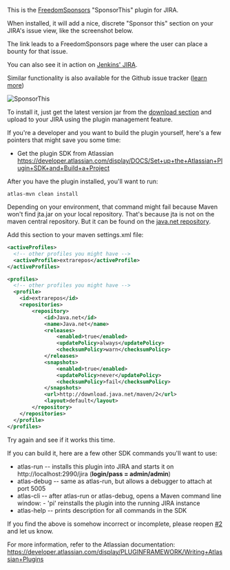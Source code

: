 This is the [FreedomSponsors](http://www.freedomsponsors.org) "SponsorThis" plugin for JIRA.

When installed, it will add a nice, discrete "Sponsor this" section on your JIRA's issue view, like the screenshot below.

The link leads to a FreedomSponsors page where the user can place a bounty for that issue.

You can also see it in action on [Jenkins' JIRA](https://issues.jenkins-ci.org/browse/JENKINS-12345).

Similar functionality is also available for the Github issue tracker ([learn more](http://blog.freedomsponsors.org/freedomsponsors-github-integration/))

![SponsorThis](http://freedomsponsors.github.com/freedomsponsors-jira-plugin/screenshot.png)

To install it, just get the latest version jar from the [download section](https://github.com/freedomsponsors/freedomsponsors-jira-plugin/downloads) and upload to your JIRA using the plugin management feature.

If you're a developer and you want to build the plugin yourself, here's a few pointers that might save you some time:

* Get the plugin SDK from Atlassian
https://developer.atlassian.com/display/DOCS/Set+up+the+Atlassian+Plugin+SDK+and+Build+a+Project

After you have the plugin installed, you'll want to run:

``` shell
atlas-mvn clean install
```

Depending on your environment, that command might fail because Maven won't find jta.jar on your local repository.
That's because jta is not on the maven central repository. But it can be found on the [java.net repository](http://download.java.net/maven/2).

Add this section to your maven settings.xml file:

``` xml
<activeProfiles>
  <!-- other profiles you might have -->
  <activeProfile>extrarepos</activeProfile>
</activeProfiles>

<profiles>
  <!-- other profiles you might have -->
  <profile>
  	<id>extrarepos</id>
    <repositories>
		<repository>
			<id>Java.net</id>
			<name>Java.net</name>
			<releases>
				<enabled>true</enabled>
				<updatePolicy>always</updatePolicy>
				<checksumPolicy>warn</checksumPolicy>
			</releases>
			<snapshots>
				<enabled>true</enabled>
				<updatePolicy>never</updatePolicy>
				<checksumPolicy>fail</checksumPolicy>
			</snapshots>
			<url>http://download.java.net/maven/2</url>
			<layout>default</layout>
		</repository>
	</repositories>
  </profile>
</profiles>
```

Try again and see if it works this time.

If you can build it, here are a few other SDK commands you'll want to use:

* atlas-run   -- installs this plugin into JIRA and starts it on http://localhost:2990/jira (**login/pass = admin/admin**)
* atlas-debug -- same as atlas-run, but allows a debugger to attach at port 5005
* atlas-cli   -- after atlas-run or atlas-debug, opens a Maven command line window:
                 - 'pi' reinstalls the plugin into the running JIRA instance
* atlas-help  -- prints description for all commands in the SDK

If you find the above is somehow incorrect or incomplete, please reopen [#2](https://github.com/freedomsponsors/freedomsponsors-jira-plugin/issues/2) and let us know.

For more information, refer to the Atlassian documentation:
https://developer.atlassian.com/display/PLUGINFRAMEWORK/Writing+Atlassian+Plugins

